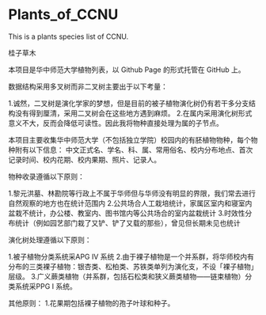 # Plants_of_CCNU
This is a plants species list of CCNU.

桂子草木

本项目是华中师范大学植物列表，以 Github Page 的形式托管在 GitHub 上。

数据结构采用多叉树而非二叉树主要出于以下考量：

1.诚然，二叉树是演化学家的梦想，但是目前的被子植物演化树仍有若干多分支结构没有得到厘清，采用二叉树会在这些地方遇到麻烦。
2.在属内采用演化树形式意义不大，反而会降低可读性。因此我将物种直接处理为属的子节点。

本项目主要收集华中师范大学（不包括独立学院）校园内的有胚植物物种，每个物种附有以下信息：
中文正式名、学名、科、属、常用俗名、校内分布地点、首次记录时间、校内花期、校内果期、照片、记录人。

物种收录遵循以下原则：

1.黎元洪墓、林勘院等行政上不属于华师但与华师没有明显的界限，我们常去进行自然观察的地方也在统计范围内
2.公共场合人工栽培统计，家属区室内和寝室内盆栽不统计，办公楼、教室内、图书馆内等公共场合的室内盆栽统计
3.时效性分布统计（例如园艺部门栽了又铲、铲了又载的那些），曾见但长期未见也统计

演化树处理遵循以下原则：

1.被子植物分类系统采APG IV 系统
2.由于裸子植物是一个并系群，将华师校内有分布的三类裸子植物：银杏类、松柏类、苏铁类单列为演化支，不设「裸子植物」层级。
3.广义蕨类植物（并系群，包括石松类和狭义蕨类植物——链束植物）分类系统采PPG I 系统。

其他原则：
1.花果期包括裸子植物的孢子叶球和种子。
